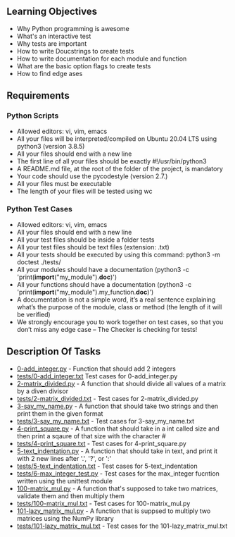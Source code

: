 ## Learning Objectives
- Why Python programming is awesome
- What's an interactive test
- Why tests are important
- How to write Doucstrings to create tests
- How to write documentation for each module and function
- What are the basic option flags to create tests
- How to find edge ases

## Requirements
### Python Scripts
- Allowed editors: vi, vim, emacs
- All your files will be interpreted/compiled on Ubuntu 20.04 LTS using python3 (version 3.8.5)
- All your files should end with a new line
- The first line of all your files should be exactly #!/usr/bin/python3
- A README.md file, at the root of the folder of the project, is mandatory
- Your code should use the pycodestyle (version 2.7.)
- All your files must be executable
- The length of your files will be tested using wc

### Python Test Cases
- Allowed editors: vi, vim, emacs
- All your files should end with a new line
- All your test files should be inside a folder tests
- All your test files should be text files (extension: .txt)
- All your tests should be executed by using this command: python3 -m doctest ./tests/
- All your modules should have a documentation (python3 -c 'print(__import__("my_module").__doc__)')
- All your functions should have a documentation (python3 -c 'print(__import__("my_module").my_function.__doc__)')
- A documentation is not a simple word, it’s a real sentence explaining what’s the purpose of the module, class or method (the length of it will be verified)
- We strongly encourage you to work together on test cases, so that you don’t miss any edge case – The Checker is checking for tests!

## Description Of Tasks
- [0-add_integer.py](https://github.com/ephraimm-zm/alu-higher_level_programming/blob/main/python-test_driven_development/0-add_integer.py) - Function that should add 2 integers
- [tests/0-add_integer.txt](https://github.com/ephraimm-zm/alu-higher_level_programming/blob/main/python-test_driven_development/tests/0-add_integer.txt) Test cases for 0-add_integer.py
- [2-matrix_divided.py](https://github.com/ephraimm-zm/alu-higher_level_programming/blob/main/python-test_driven_development/2-matrix_divided.py) - A function that should divide all values of a matrix by a diven divisor
- [tests/2-matrix_divided.txt](https://github.com/ephraimm-zm/alu-higher_level_programming/blob/main/python-test_driven_development/tests/2-matrix_divided.txt) - Test cases for 2-matrix_divided.py
- [3-say_my_name.py](https://github.com/ephraimm-zm/alu-higher_level_programming/blob/main/python-test_driven_development/3-say_my_name.py) - A function that should take two strings and then print them in the given format
- [tests/3-say_my_name.txt](https://github.com/ephraimm-zm/alu-higher_level_programming/blob/main/python-test_driven_development/tests/3-say_my_name.txt) - Test cases for 3-say_my_name.txt
- [4-print_square.py](https://github.com/ephraimm-zm/alu-higher_level_programming/blob/main/python-test_driven_development/4-print_square.py) - A function that should take in a int called size and then print a sqaure of that size with the character #
- [tests/4-print_square.txt](https://github.com/ephraimm-zm/alu-higher_level_programming/blob/main/python-test_driven_development/tests/4-print_square.txt) - Test cases for 4-print_square.py
- [5-text_indentation.py](https://github.com/ephraimm-zm/alu-higher_level_programming/blob/main/python-test_driven_development/5-text_indentation.py) - A function that should take in text, and print it with 2 new lines after '.', '?', or ':'
- [tests/5-text_indentation.txt](https://github.com/ephraimm-zm/alu-higher_level_programming/blob/main/python-test_driven_development/tests/5-text_indentation.txt) - Test cases for 5-text_indentation
- [tests/6-max_integer_test.py](https://github.com/ephraimm-zm/alu-higher_level_programming/blob/main/python-test_driven_development/tests/6-max_integer_test.py) - Test cases for the max_integer fucntion written using the unittest module
- [100-matrix_mul.py](https://github.com/ephraimm-zm/alu-higher_level_programming/blob/main/python-test_driven_development/100-matrix_mul.py) - A function that's supposed to take two matrices, validate them and then multiply them
- [tests/100-matrix_mul.txt](https://github.com/ephraimm-zm/alu-higher_level_programming/blob/main/python-test_driven_development/tests/100-matrix_mul.txt) - Test cases for 100-matrix_mul.py
- [101-lazy_matrix_mul.py](https://github.com/ephraimm-zm/alu-higher_level_programming/blob/main/python-test_driven_development/101-lazy_matrix_mul.py) - A function that is suppsed to multiply two matrices using the NumPy library
- [tests/101-lazy_matrix_mul.txt](https://github.com/ephraimm-zm/alu-higher_level_programming/blob/main/python-test_driven_development/tests/101-lazy_matrix_mul.txt) - Test cases for the 101-lazy_matrix_mul.txt

